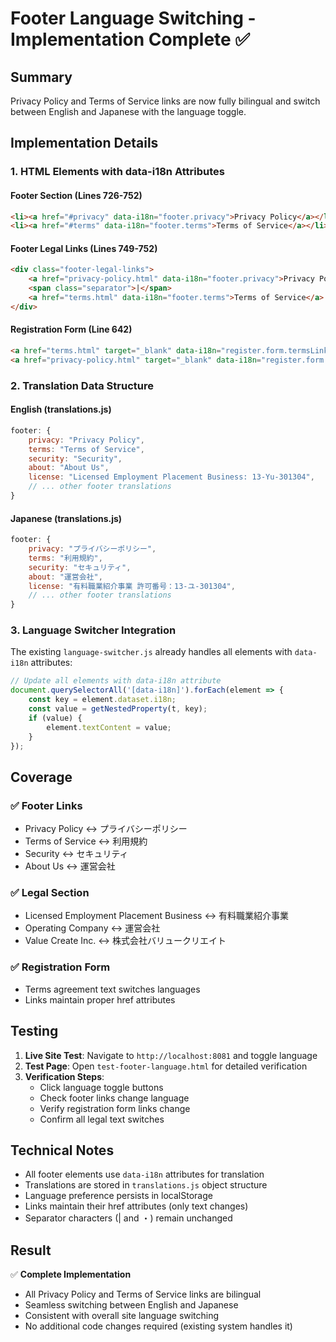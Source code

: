 # Footer Language Switching - Implementation Complete ✅

## Summary
Privacy Policy and Terms of Service links are now fully bilingual and switch between English and Japanese with the language toggle.

## Implementation Details

### 1. HTML Elements with data-i18n Attributes

#### Footer Section (Lines 726-752)
```html
<li><a href="#privacy" data-i18n="footer.privacy">Privacy Policy</a></li>
<li><a href="#terms" data-i18n="footer.terms">Terms of Service</a></li>
```

#### Footer Legal Links (Lines 749-752)
```html
<div class="footer-legal-links">
    <a href="privacy-policy.html" data-i18n="footer.privacy">Privacy Policy</a>
    <span class="separator">|</span>
    <a href="terms.html" data-i18n="footer.terms">Terms of Service</a>
</div>
```

#### Registration Form (Line 642)
```html
<a href="terms.html" target="_blank" data-i18n="register.form.termsLink">Terms of Service</a>・
<a href="privacy-policy.html" target="_blank" data-i18n="register.form.privacyLink">Privacy Policy</a>
```

### 2. Translation Data Structure

#### English (translations.js)
```javascript
footer: {
    privacy: "Privacy Policy",
    terms: "Terms of Service",
    security: "Security",
    about: "About Us",
    license: "Licensed Employment Placement Business: 13-Yu-301304",
    // ... other footer translations
}
```

#### Japanese (translations.js)
```javascript
footer: {
    privacy: "プライバシーポリシー",
    terms: "利用規約",
    security: "セキュリティ",
    about: "運営会社",
    license: "有料職業紹介事業 許可番号：13-ユ-301304",
    // ... other footer translations
}
```

### 3. Language Switcher Integration

The existing `language-switcher.js` already handles all elements with `data-i18n` attributes:

```javascript
// Update all elements with data-i18n attribute
document.querySelectorAll('[data-i18n]').forEach(element => {
    const key = element.dataset.i18n;
    const value = getNestedProperty(t, key);
    if (value) {
        element.textContent = value;
    }
});
```

## Coverage

### ✅ Footer Links
- Privacy Policy ↔ プライバシーポリシー
- Terms of Service ↔ 利用規約
- Security ↔ セキュリティ
- About Us ↔ 運営会社

### ✅ Legal Section
- Licensed Employment Placement Business ↔ 有料職業紹介事業
- Operating Company ↔ 運営会社
- Value Create Inc. ↔ 株式会社バリュークリエイト

### ✅ Registration Form
- Terms agreement text switches languages
- Links maintain proper href attributes

## Testing

1. **Live Site Test**: Navigate to `http://localhost:8081` and toggle language
2. **Test Page**: Open `test-footer-language.html` for detailed verification
3. **Verification Steps**:
   - Click language toggle buttons
   - Check footer links change language
   - Verify registration form links change
   - Confirm all legal text switches

## Technical Notes

- All footer elements use `data-i18n` attributes for translation
- Translations are stored in `translations.js` object structure
- Language preference persists in localStorage
- Links maintain their href attributes (only text changes)
- Separator characters (| and ・) remain unchanged

## Result

✅ **Complete Implementation**
- All Privacy Policy and Terms of Service links are bilingual
- Seamless switching between English and Japanese
- Consistent with overall site language switching
- No additional code changes required (existing system handles it)